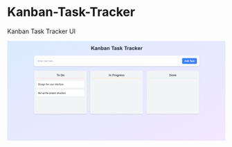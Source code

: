 # Kanban-Task-Tracker

Kanban Task Tracker UI

![Kanban](https://github.com/mihirchakma/Kanban-Task-Tracker/blob/main/img/Kanban_UI.png)
